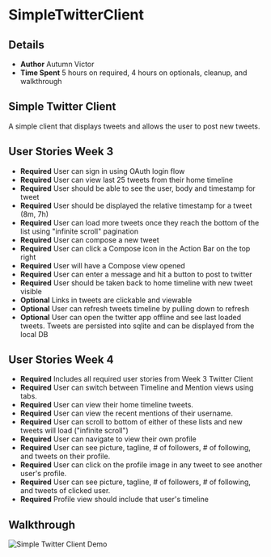 # SimpleTwitterClient

## Details
- **Author** Autumn Victor
- **Time Spent** 5 hours on required, 4 hours on optionals, cleanup, and walkthrough

## Simple Twitter Client

A simple client that displays tweets and allows the user to post new tweets.

## User Stories Week 3
- **Required** User can sign in using OAuth login flow
- **Required** User can view last 25 tweets from their home timeline
- **Required** User should be able to see the user, body and timestamp for tweet
- **Required** User should be displayed the relative timestamp for a tweet (8m, 7h)
- **Required** User can load more tweets once they reach the bottom of the list using "infinite scroll" pagination
- **Required** User can compose a new tweet
- **Required** User can click a Compose icon in the Action Bar on the top right
- **Required** User will have a Compose view opened
- **Required** User can enter a message and hit a button to post to twitter
- **Required** User should be taken back to home timeline with new tweet visible
- **Optional** Links in tweets are clickable and viewable
- **Optional** User can refresh tweets timeline by pulling down to refresh
- **Optional** User can open the twitter app offline and see last loaded tweets.  Tweets are persisted into sqlite and can be displayed from the local DB

## User Stories Week 4
- **Required** Includes all required user stories from Week 3 Twitter Client
- **Required** User can switch between Timeline and Mention views using tabs.
- **Required** User can view their home timeline tweets.
- **Required** User can view the recent mentions of their username.
- **Required** User can scroll to bottom of either of these lists and new tweets will load ("infinite scroll")
- **Required** User can navigate to view their own profile
- **Required** User can see picture, tagline, # of followers, # of following, and tweets on their profile.
- **Required** User can click on the profile image in any tweet to see another user's profile.
- **Required** User can see picture, tagline, # of followers, # of following, and tweets of clicked user.
- **Required** Profile view should include that user's timeline


## Walkthrough

![Simple Twitter Client Demo](simple_twitter_demo.gif "Simple Twitter Client Demo") 